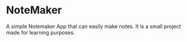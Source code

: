 # NoteMaker

A simple Notemaker App that can easily make notes.
It is a small project made for learning purposes.
